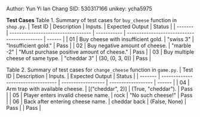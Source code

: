 Author: Yun Yi Ian Chang 
SID: 530317166
unikey: ycha5975



**Test Cases**
Table 1. Summary of test cases for `buy_cheese` function in `shop.py`. 
| Test ID | Description                        | Inputs.     | Expected Output                             | Status |
| ------- | ---------------------------------- | ----------- | ------------------------------------------- | ------ |
| 01      | Buy cheese with insufficient gold. | "swiss 3"   | "Insufficient gold."                        | Pass   |
| 02      | Buy negative amount of cheese.     | "marble -2" | "Must purchase positive amount of cheese."  | Pass   |
| 03      | Buy multiple cheese of same type.  | "cheddar 3" | (30, (0, 3, 0))                             | Pass   |

Table 2. Summary of test cases for `change_cheese` function in `game.py`.
| Test ID | Description                        | Inputs.            | Expected Output    | Status |
| ------- | ---------------------------------- | ------------------ | ------------------ | ------ |
| 04      | Arm trap with available cheese.    | [("cheddar", 2)]   | (True, "cheddar"). | Pass   |
| 05      | Player enters invalid cheese name. | rock               | "No such cheese!"  | Pass   |
| 06      | Back after entering cheese name.   | cheddar back       | (False, None)      | Pass   |    | Pass   |
